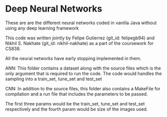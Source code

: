 # Deep Neural Networks
These are are the different neural networks coded in vanilla Java without using any deep learning framework

This code was written jointly by Felipe Gutierrez (git_id: felipegb94) and Nikhil S. Nakhate (git_id: nikhil-nakhate) as
a part of the coursework for CS838.

All the neural networks have early stopping implemented in them.

ANN:
This folder contains a dataset along with the source files which is the only argument that is required to run the code. The code would handles the sampling into a train_set, tune_set and test_set

CNN:
In addition to the source files, this folder also contains a MakeFile for compilation and a run file that includes the
parameters to be passed.

The first three params would be the train_set, tune_set and test_set respectively and the fourth param would be size of the
images used.
